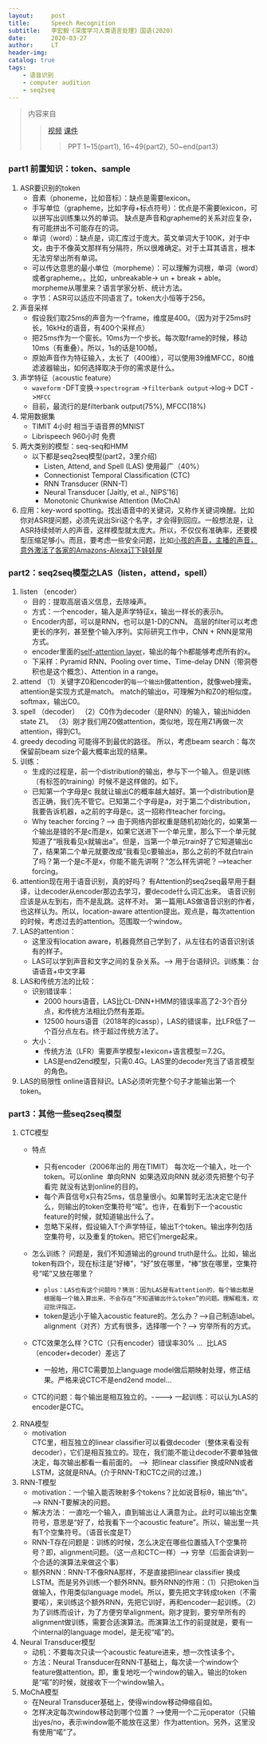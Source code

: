 ```yaml
---
layout:     post
title:      Speech Recognition
subtitle:   李宏毅《深度学习人类语言处理》国语(2020)
date:       2020-03-27
author:     LT
header-img: 
catalog: true
tags:
    - 语音识别
    - computer audition
    - seq2seq
---
```


>内容来自
>>[视频](https://www.bilibili.com/video/BV1QE411p7z3)
>>[课件](http://speech.ee.ntu.edu.tw/~tlkagk/courses/DLHLP20/ASR%20(v12).pdf)
>>>PPT 1~15(part1), 16~49(part2), 50~end(part3)

### part1 前置知识：token、sample
1. ASR要识别的token
    - 音素（phoneme，比如音标）：缺点是需要lexicon。
    - 手写单位（grapheme，比如字母+标点符号）：优点是不需要lexicon，可以拼写出训练集以外的单词。
    缺点是声音和grapheme的关系对应复杂，有可能拼出不可能存在的词。
    - 单词（word）：缺点是，词汇库过于庞大。英文单词大于100K，对于中文，由于不像英文那样有分隔符，所以很难确定。对于土耳其语言，根本无法穷举出所有单词。
    - 可以传达意思的最小单位（morpheme）：可以理解为词根，单词（word）或者grapheme。。比如，unbreakable-> un + break + able。morpheme从哪里来？语言学家分析、统计方法。
    - 字节：ASR可以适应不同语言了。token大小恒等于256。
2. 声音采样
    - 假设我们取25ms的声音为一个frame，维度是400。（因为对于25ms时长，16kHz的语音，有400个采样点）
    - 把25ms作为一个窗长。10ms为一个步长。每次取frame的时候，移动10ms（有重叠）。所以，1s的话是100帧。
    - 原始声音作为特征输入，太长了（400维），可以使用39维MFCC，80维滤波器输出，如何选择取决于你的需求是什么。
3. 声学特征（acoustic feature）
    - `waveform` -DFT变换->`spectrogram` ->`filterbank output`->log-> DCT ->`MFCC`
    - 目前，最流行的是filterbank output(75%), MFCC(18%)
4. 常用数据集
    - TIMIT 4小时 相当于语音界的MNIST
    - Librispeech 960小时 免费
5. 两大类别的模型：seq-seq和HMM
    * 以下都是seq2seq模型(part2，3里介绍)
        - Listen, Attend, and Spell (LAS)   使用最广（40%）
        - Connectionist Temporal Classification (CTC)   
        - RNN Transducer (RNN-T) 
        - Neural Transducer [Jaitly, et al., NIPS’16]
        - Monotonic Chunkwise Attention (MoChA)
6. 应用：key-word spotting。找出语音中的关键词，又称作关键词唤醒。比如你对ASR提问题，必须先说出Siri这个名字，才会得到回应。一般想法是，让ASR持续倾听人的声音，这样模型就太庞大。所以，不仅仅有准确率，还要模型压缩足够小。而且，要考虑一些安全问题，比如[小孩的声音，主播的声音，意外激活了各家的Amazons-Alexa订下娃娃屋](https://www.phonearena.com/news/Amazons-Alexa-hears-anchorman-report-story-puts-in-orders-for-dollhouses_id89773)

### part2：seq2seq模型之LAS（listen，attend，spell）
1. listen （encoder）
    - 目的：提取高层语义信息，去除噪声。
    - 方式：一个encoder，输入是声学特征x，输出一样长的表示h。
    - Encoder内部，可以是RNN，也可以是1-D的CNN。 高层的filter可以考虑更长的序列，甚至整个输入序列。实际研究工作中，CNN + RNN是常用方式。
    - encoder里面的[self-attention layer](https://www.bilibili.com/video/BV14J411W7hw?p=60)，输出的每个h都能够考虑所有的x。
    - 下采样：Pyramid RNN、Pooling over time、Time-delay DNN（带洞卷积也是这个概念）、Attention in a range。
2. attend
（1）关键字Z0和encoder的`每一个输出h`做attention，就像web搜索。
attention是实现方式是match。
match的输出α，可理解为h和Z0的相似度。
softmax，输出C0。
3. spell （decoder）
（2）C0作为decoder（是RNN）的输入，输出hidden state Z1。
（3）刚才我们用Z0做attention，类似地，现在用Z1再做一次attention，得到C1。
4. greedy decoding 可能得不到最优的路径。
所以，考虑beam search：每次保留前beam size个最大概率出现的结果。
5. 训练：
    - 生成的过程是，前一个distribution的输出，参与下一个输入。但是训练（有标签的training）时候不是这样做的。如下。
    - 已知第一个字母是c 我就让输出C的概率越大越好。第一个distribution是否正确，我们先不管它。已知第二个字母是a，对于第二个distribution，我要告诉机器，a之前的字母是c。这一招称作teacher forcing。
    - Why teacher forcing？——> 由于网络内部权重是随机初始化的，如果第一个输出是错的不是c而是x，如果它送进下一个单元里，那么下一个单元就知道了“哦我看见x就输出a”。但是，当第一个单元train好了它知道输出c了，结果第二个单元就要改成“我看见c要输出a，那么之前的不就白train了吗？第一个是c不是x，你能不能先讲啊？”怎么样先讲呢？——>teacher forcing。
6. attention现在用于语音识别，真的好吗？
有Attention的seq2seq最早用于翻译，让decoder从encoder那边去学习，要decode什么词汇出来。
语音识别应该是从左到右，而不是乱跳。这样不对。
第一篇用LAS做语音识别的作者，也这样认为。所以，location-aware attention提出。观点是，每次attention的时候，考虑过去的attention。范围取一个window。
7. LAS的attention：
    - 这里没有location aware，机器竟然自己学到了，从左往右的语音识别该有的样子。
    - LAS可以学到声音和文字之间的复杂关系。——> 用于台语辩识。训练集：台语语音+中文字幕
8. LAS和传统方法的比较：
    * 识别错误率：
        - 2000 hours语音，LAS比CL-DNN+HMM的错误率高了2-3个百分点，和传统方法相比仍然有差距。
        - 12500 hours语音（2018年的icassp），LAS的错误率，比LFR低了一个百分点左右。终于超过传统方法了。
    * 大小：
        - 传统方法（LFR）需要声学模型+lexicon+语言模型＝7.2G。
        - LAS是end2end模型，只需0.4G。LAS里的decoder充当了语言模型的角色。
9. LAS的局限性
online语音辩识。LAS必须听完整个句子才能输出第一个token。


### part3：其他一些seq2seq模型
1. CTC模型    
    - 特点
        * 只有encoder（2006年出的 用在TIMIT）
        每次吃一个输入，吐一个token。可以online  单向RNN  
        如果选双向RNN 就必须先把整个句子看完 就没有达到online的目的。
        * 每个声音信号x只有25ms，信息量很小。如果暂时无法决定它是什么，则输出的token空集符号“喏”。也许，在看到下一个acoustic feature的时候，就知道输出什么了。
        * 忽略下采样，假设输入T个声学特征，输出T个token。输出序列包括空集符号，以及重复的token。把它们merge起来。
    - 怎么训练？
    问题是，我们不知道输出的ground truth是什么。比如，输出token有四个，现在标注是“好棒”，“好”放在哪里，“棒”放在哪里，空集符号“喏”又放在哪里？
      * `plus：LAS也有这个问题吗？猜测：因为LAS是有attention的，每个输出都是根据每一个输入算出来，不会存在“不知道输出什么token”的问题。理解粗浅，欢迎批评指正。`
      * token是远小于输入acoustic feature的。怎么办？-->自己制造label。alignment（对齐）方式有很多，选择哪一个？——> 穷举所有的方式。

    - CTC效果怎么样？CTC（只有encoder）错误率30% …  比LAS（encoder+decoder）差远了
        * 一般地，用CTC需要加上language model做后期映射处理，修正结果。严格来说CTC不是end2end model…
    - CTC的问题：每个输出是相互独立的。----> 一起训练：可以认为LAS的encoder是CTC。
2. RNA模型
    - motivation    
    CTC里，相互独立的linear classifier可以看做decoder（整体来看没有decoder），它们是相互独立的。现在，我们能不能让decoder不要单独做决定，每次输出都看一看前面的。  ——>  把linear classifier 换成RNN或者LSTM，这就是RNA。(介于RNN-T和CTC之间的过渡。)
3. RNN-T模型
    - motivation：一个输入能否映射多个tokens？比如说音标θ，输出“th”。 ——> RNN-T要解决的问题。
    - 解决方法： 一直吃一个输入，直到输出让人满意为止。此时可以输出空集符号，意思是“好了，给我看下一个acoustic feature”。所以，输出里一共有T个空集符号。（语音长度是T）
    - RNN-T存在问题是：训练的时候，怎么决定在哪些位置插入T个空集符号？即，alignment问题。（这一点和CTC一样）——> 穷举（后面会讲到一个合适的演算法来做这个事）
    - 额外RNN：RNN-T不像RNA那样，不是直接把linear classifier 换成LSTM。而是另外训练一个额外RNN。额外RNN的作用：（1）只把token当做输入，作用类似language model。所以，要先把文字转成token（不需要喏），来训练这个额外RNN，先把它训好，再和encoder一起训练。（2）为了训练而设计，为了方便穷举alignment。刚才提到，要穷举所有的alignment做训练，需要合适演算法。而演算法工作的前提就是，要有一个internal的language model，是无视“喏”的。
4. Neural Transducer模型
    - 动机：不要每次只读一个acoustic feature进来，想一次性读多个。
    - 方法：Neural Transducer在RNN-T基础上，每次读一个window个feature做attention。即，重复地吃一个window的输入。输出的token是“喏”的时候，就接收下一个window输入。
5. MoChA模型
    - 在Neural Transducer基础上，使得window移动伸缩自如。
    - 怎样决定每次window移动到哪个位置？——>使用一个二元operator（只输出yes/no，表示window能不能放在这里）作为attention。另外，这里没有使用“喏”了。
